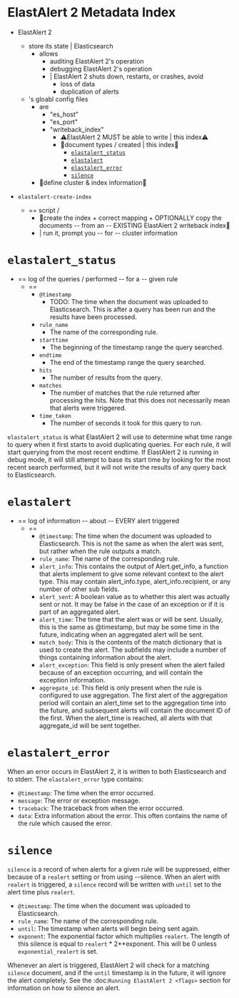 ElastAlert 2 Metadata Index
===========================

* ElastAlert 2 
  * store its state | Elasticsearch
    * allows
      * auditing ElastAlert 2's operation
      * debugging ElastAlert 2's operation
      * | ElastAlert 2 shuts down, restarts, or crashes, avoid
        * loss of data
        * duplication of alerts
  * 's gloabl config files 
    * are
      * "es_host"
      * "es_port"
      * "writeback_index"
        * ⚠️ElastAlert 2 MUST be able to write | this index⚠️ 
        * 👀document types / created | this index👀
          * [`elastalert_status`](#elastalert_status)
          * [`elastalert`](#elastalert)
          * [`elastalert_error`](#elastalert_error)
          * [`silence`](#silence)
    * 👀define cluster & index information👀
     
* `elastalert-create-index`
  * == script / 
    * 👀create the index + correct mapping + OPTIONALLY copy the documents -- from an -- EXISTING ElastAlert 2 writeback index👀
    * | run it, prompt you -- for -- cluster information

# `elastalert_status`

* == log of the queries / performed -- for a -- given rule
  * ==
    - ``@timestamp``
      - TODO: The time when the document was uploaded to Elasticsearch. This is after a query has been run and the results have been processed.
    - ``rule_name``
      - The name of the corresponding rule.
    - ``starttime``
      - The beginning of the timestamp range the query searched.
    - ``endtime``
      - The end of the timestamp range the query searched.
    - ``hits``
      - The number of results from the query.
    - ``matches``
      - The number of matches that the rule returned after processing the hits. Note that this does not necessarily mean that alerts were triggered.
    - ``time_taken``
      - The number of seconds it took for this query to run.

``elastalert_status`` is what ElastAlert 2 will use to determine what time range to query when it first starts to avoid duplicating queries.
For each rule, it will start querying from the most recent endtime. If ElastAlert 2 is running in debug mode, it will still attempt to base
its start time by looking for the most recent search performed, but it will not write the results of any query back to Elasticsearch.

# `elastalert`

* == log of information -- about -- EVERY alert triggered
  * ==
    - ``@timestamp``: The time when the document was uploaded to Elasticsearch. This is not the same as when the alert was sent, but rather when the rule outputs a match.
    - ``rule_name``: The name of the corresponding rule.
    - ``alert_info``: This contains the output of Alert.get_info, a function that alerts implement to give some relevant context to the alert type. This may contain alert_info.type, alert_info.recipient, or any number of other sub fields.
    - ``alert_sent``: A boolean value as to whether this alert was actually sent or not. It may be false in the case of an exception or if it is part of an aggregated alert.
    - ``alert_time``: The time that the alert was or will be sent. Usually, this is the same as @timestamp, but may be some time in the future, indicating when an aggregated alert will be sent.
    - ``match_body``: This is the contents of the match dictionary that is used to create the alert. The subfields may include a number of things containing information about the alert.
    - ``alert_exception``: This field is only present when the alert failed because of an exception occurring, and will contain the exception information.
    - ``aggregate_id``: This field is only present when the rule is configured to use aggregation. The first alert of the aggregation period will contain an alert_time set to the aggregation time into the future, and subsequent alerts will contain the document ID of the first. When the alert_time is reached, all alerts with that aggregate_id will be sent together.

# `elastalert_error`

When an error occurs in ElastAlert 2, it is written to both Elasticsearch and to stderr. The ``elastalert_error`` type contains:

- ``@timestamp``: The time when the error occurred.
- ``message``: The error or exception message.
- ``traceback``: The traceback from when the error occurred.
- ``data``: Extra information about the error. This often contains the name of the rule which caused the error.

# `silence`

``silence`` is a record of when alerts for a given rule will be suppressed, either because of a ``realert`` setting or from using --silence. When
an alert with ``realert`` is triggered, a ``silence`` record will be written with ``until`` set to the alert time plus ``realert``.

- ``@timestamp``: The time when the document was uploaded to Elasticsearch.
- ``rule_name``: The name of the corresponding rule.
- ``until``: The timestamp when alerts will begin being sent again.
- ``exponent``: The exponential factor which multiplies ``realert``. The length of this silence is equal to ``realert`` * 2**exponent. This will
  be 0 unless ``exponential_realert`` is set.

Whenever an alert is triggered, ElastAlert 2 will check for a matching ``silence`` document, and if the ``until`` timestamp is in the future, it will ignore
the alert completely. See the :doc:`Running ElastAlert 2 <flags>` section for information on how to silence an alert.
